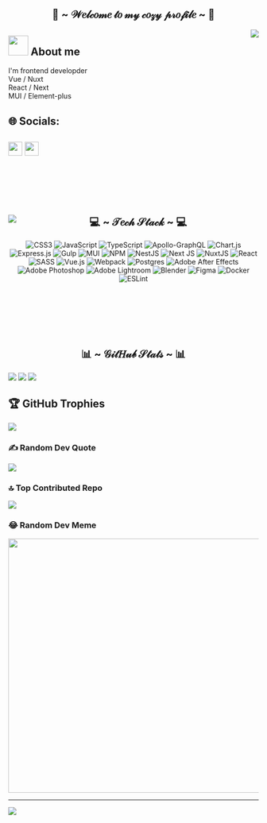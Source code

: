 <h2 align="center"> 🦊 ~ 𝒲𝑒𝓁𝒸𝑜𝓂𝑒 𝓉𝑜 𝓂𝓎 𝒸𝑜𝓏𝓎 𝓅𝓇𝑜𝒻𝒾𝓁𝑒 ~ 🦊 </h2>
  <div align="center">
    <img src="https://user-images.githubusercontent.com/57665901/141291774-033b4d5c-f39b-47e0-87af-1e7c6283446d.gif" align="right">
  </div>
<div>

## <img height="40" src="https://raw.githubusercontent.com/innng/innng/master/assets/kyubey.gif"/> About me
I'm frontend developder<br>Vue / Nuxt<br>React / Next<br>MUI / Element-plus<br>


## 🌐 Socials:
[<img src="https://img.shields.io/badge/Instagram-%23E4405F.svg?logo=Instagram&logoColor=white" height="28" />](https://instagram.com/miirsery) 
[<img src="https://img.shields.io/badge/Telegram-2CA5E0?style=for-the-badge&logo=telegram&logoColor=white" height="28" />](https://t.me/miirsery)
</br></br></br>
---
</br>

<div align="center">
  <img src="https://i.pinimg.com/originals/2c/9d/6b/2c9d6b20b950d667a3b93d60207f8314.gif" align="left">
  <h2 align="center"> 💻 ~ 𝒯𝑒𝒸𝒽 𝒮𝓉𝒶𝒸𝓀 ~ 💻 </h2>
</div>

<div align="center">
  
  ![CSS3](https://img.shields.io/badge/css3-%231572B6.svg?style=for-the-badge&logo=css3&logoColor=white) ![JavaScript](https://img.shields.io/badge/javascript-%23323330.svg?style=for-the-badge&logo=javascript&logoColor=%23F7DF1E) ![TypeScript](https://img.shields.io/badge/typescript-%23007ACC.svg?style=for-the-badge&logo=typescript&logoColor=white) ![Apollo-GraphQL](https://img.shields.io/badge/-ApolloGraphQL-311C87?style=for-the-badge&logo=apollo-graphql) ![Chart.js](https://img.shields.io/badge/chart.js-F5788D.svg?style=for-the-badge&logo=chart.js&logoColor=white) ![Express.js](https://img.shields.io/badge/express.js-%23404d59.svg?style=for-the-badge&logo=express&logoColor=%2361DAFB) ![Gulp](https://img.shields.io/badge/GULP-%23CF4647.svg?style=for-the-badge&logo=gulp&logoColor=white) ![MUI](https://img.shields.io/badge/MUI-%230081CB.svg?style=for-the-badge&logo=material-ui&logoColor=white) ![NPM](https://img.shields.io/badge/NPM-%23000000.svg?style=for-the-badge&logo=npm&logoColor=white) ![NestJS](https://img.shields.io/badge/nestjs-%23E0234E.svg?style=for-the-badge&logo=nestjs&logoColor=white) ![Next JS](https://img.shields.io/badge/Next-black?style=for-the-badge&logo=next.js&logoColor=white) ![NuxtJS](https://img.shields.io/badge/Nuxt-black?style=for-the-badge&logo=nuxt.js&logoColor=white) ![React](https://img.shields.io/badge/react-%2320232a.svg?style=for-the-badge&logo=react&logoColor=%2361DAFB) ![SASS](https://img.shields.io/badge/SASS-hotpink.svg?style=for-the-badge&logo=SASS&logoColor=white) ![Vue.js](https://img.shields.io/badge/vuejs-%2335495e.svg?style=for-the-badge&logo=vuedotjs&logoColor=%234FC08D) ![Webpack](https://img.shields.io/badge/webpack-%238DD6F9.svg?style=for-the-badge&logo=webpack&logoColor=black) ![Postgres](https://img.shields.io/badge/postgres-%23316192.svg?style=for-the-badge&logo=postgresql&logoColor=white) ![Adobe After Effects](https://img.shields.io/badge/Adobe%20After%20Effects-9999FF.svg?style=for-the-badge&logo=Adobe%20After%20Effects&logoColor=white) ![Adobe Photoshop](https://img.shields.io/badge/adobephotoshop-%2331A8FF.svg?style=for-the-badge&logo=adobephotoshop&logoColor=white) ![Adobe Lightroom](https://img.shields.io/badge/Adobe%20Lightroom-31A8FF.svg?style=for-the-badge&logo=Adobe%20Lightroom&logoColor=white) ![Blender](https://img.shields.io/badge/blender-%23F5792A.svg?style=for-the-badge&logo=blender&logoColor=white) 	![Figma](https://img.shields.io/badge/figma-%23F24E1E.svg?style=for-the-badge&logo=figma&logoColor=white) ![Docker](https://img.shields.io/badge/docker-%230db7ed.svg?style=for-the-badge&logo=docker&logoColor=white) ![ESLint](https://img.shields.io/badge/ESLint-4B3263?style=for-the-badge&logo=eslint&logoColor=white)
  
</div>


  
</br> </br> </br> </br> </br>

<h2 align="center"> 📊 ~ 𝒢𝒾𝓉𝐻𝓊𝒷 𝒮𝓉𝒶𝓉𝓈 ~ 📊 </h2>

<div>

  ![](https://github-readme-stats.vercel.app/api?username=miirsery&theme=jolly&hide_border=true&include_all_commits=true&count_private=true)
  ![](https://github-readme-streak-stats.herokuapp.com/?user=miirsery&theme=jolly&hide_border=true)
  ![](https://github-readme-stats.vercel.app/api/top-langs/?username=miirsery&theme=jolly&hide_border=true&include_all_commits=true&count_private=true&layout=compact)
  
</div>



## 🏆 GitHub Trophies
![](https://github-profile-trophy.vercel.app/?username=miirsery&theme=onedark&no-frame=true&no-bg=false&margin-w=4)

### ✍️ Random Dev Quote
![](https://quotes-github-readme.vercel.app/api?type=horizontal&theme=radical)

### 🔝 Top Contributed Repo
![](https://github-contributor-stats.vercel.app/api?username=miirsery&limit=5&theme=nord&combine_all_yearly_contributions=true)

### 😂 Random Dev Meme
<img src="https://rm.up.railway.app/" width="512px"/>

---
[![](https://visitcount.itsvg.in/api?id=miirsery&icon=1&color=1)](https://visitcount.itsvg.in)

<!-- Proudly created with GPRM ( https://gprm.itsvg.in ) -->
